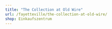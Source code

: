 ```yaml
---
title: "The Collection at Old Wire"
url: /fayetteville/the-collection-at-old-wire/
shop: Einkaufszentrum
---
```

